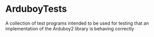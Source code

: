 # ArduboyTests
A collection of test programs intended to be used for testing that an implementation of the Arduboy2 library is behaving correctly
